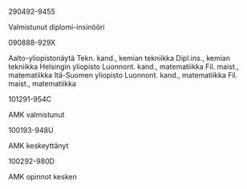 290492-9455

Valmistunut diplomi-insinööri

090888-929X

Aalto-yliopistonäytä
    Tekn. kand., kemian tekniikka
    Dipl.ins., kemian tekniikka
Helsingin yliopisto
    Luonnont. kand., matematiikka
    Fil. maist., matematiikka
Itä-Suomen yliopisto
    Luonnont. kand., matematiikka
    Fil. maist., matematiikka

101291-954C

AMK valmistunut

100193-948U

AMK keskeyttänyt

100292-980D

AMK opinnot kesken

